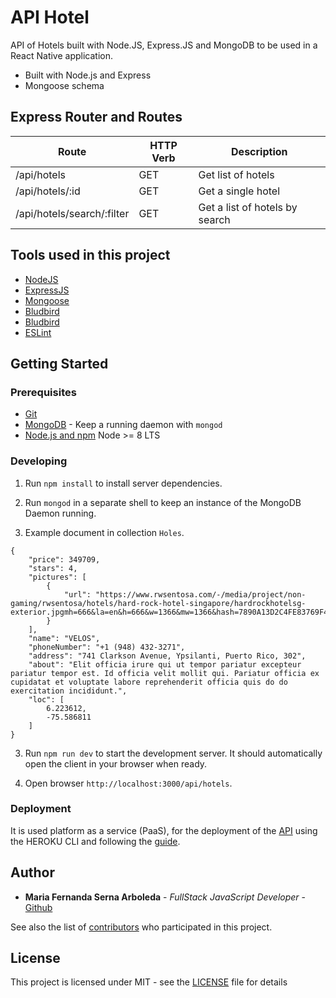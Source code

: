 # API Hotel

API of Hotels built with Node.JS, Express.JS and MongoDB to be used in a React Native application.

- Built with Node.js and Express
- Mongoose schema

## Express Router and Routes

| Route           | HTTP Verb | Description                          |
| --------------- | --------- | ------------------------------------ |
| /api/hotels     | GET       | Get list of hotels                   |
| /api/hotels/:id  | GET       | Get a single hotel                   |
| /api/hotels/search/:filter  | GET       | Get a list of hotels by search |

## Tools used in this project
* [NodeJS](https://nodejs.org/en/)
* [ExpressJS](https://expressjs.com/)
* [Mongoose](http://mongoosejs.com/)
* [Bludbird](http://bluebirdjs.com/docs/getting-started.html)
* [Bludbird](https://nodemon.io/)
* [ESLint](https://github.com/eslint/eslint)

## Getting Started

### Prerequisites

- [Git](https://git-scm.com/)
- [MongoDB](https://www.mongodb.org/) - Keep a running daemon with `mongod`
- [Node.js and npm](nodejs.org) Node >= 8 LTS

### Developing

1. Run `npm install` to install server dependencies.

2. Run `mongod` in a separate shell to keep an instance of the MongoDB Daemon running.

3. Example document in collection `Holes`.
```
{
    "price": 349709,
    "stars": 4,
    "pictures": [
        {
            "url": "https://www.rwsentosa.com/-/media/project/non-gaming/rwsentosa/hotels/hard-rock-hotel-singapore/hardrockhotelsg-exterior.jpgmh=666&la=en&h=666&w=1366&mw=1366&hash=7890A13D2C4FE83769F4A571B997007215155027"
        }
    ],
    "name": "VELOS",
    "phoneNumber": "+1 (948) 432-3271",
    "address": "741 Clarkson Avenue, Ypsilanti, Puerto Rico, 302",
    "about": "Elit officia irure qui ut tempor pariatur excepteur pariatur tempor est. Id officia velit mollit qui. Pariatur officia ex cupidatat et voluptate labore reprehenderit officia quis do do exercitation incididunt.",
    "loc": [
        6.223612,
        -75.586811
    ]
}
```

3. Run `npm run dev` to start the development server. It should automatically open the client in your browser when ready.

4. Open browser `http://localhost:3000/api/hotels`.

### Deployment

It is used platform as a service (PaaS), for the deployment of the [API](https://almundotest.herokuapp.com/) using the HEROKU CLI and following the [guide](https://devcenter.heroku.com/articles/getting-started-with-nodejs#deploy-the-app).

## Author

* **Maria Fernanda Serna Arboleda** - *FullStack JavaScript Developer* - [Github](https://github.com/mafesernaarboleda)

See also the list of [contributors](https://github.com/mafesernaarboleda/api-express-mongo/contributors) who participated in this project.

## License

This project is licensed under MIT - see the [LICENSE](LICENSE) file for details

